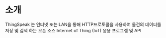 # 소개
ThingSpeak 는 인터넷 또는 LAN을 통해 HTTP프로토콜을 사용하여 물건의 데이터를 저장 및 검색 하는 오픈 소스 Internet of Thing (IoT) 응용 프로그램 및 API
